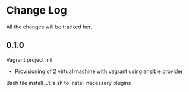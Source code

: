 
# Change Log
All the changes will be tracked her.

## 0.1.0
Vagrant project init
- Provisioning of 2 virtual machine with vagrant using ansible provider

Bash file install_utils.sh to install necessary plugins